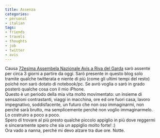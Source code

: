 ```yaml
---
title: Assenza
categories:
- personal
- italian
tags:
- friends
- travels
- thoughts
- job
- twitter
- avis
---
```

Causa [72esima Assembela Nazionale Avis a Riva del
Garda](http://www.avis.it/usr_view.php?ID=4554
"http://www.avis.it/usr_view.php?ID=4554" ) sarò assente per circa 3 giorni a
partire da oggi. Sarò presente in questo blog solo tramite qualche twitterata
e niente di più (come gli ultimi tempi del resto) poiché non sarò dotato di
notebook/pc. Se avrò voglia o sarò in grado posterò qualche cosa con il mio
iPhone.  
Questo è un periodo della mia vita molto movimentato: un insieme di sensazioni
contrastanti, viaggi in macchina, ore ed ore fuori casa, lavoro impegnativo,
soddisfacente, un futuro che non oso immaginarmi, non perché sarà brutto, ma
semplicemente perché non voglio immaginarmelo. Lo costruiro a poco a poco.  
Spero di trovare al più presto qualche piccolo appiglio in più dove reggermi e
sinceramente spero che sia un appiglio molto forte! :)  
Ora vado a nanna, perché mi devo alzare tra due ore. Notte.

